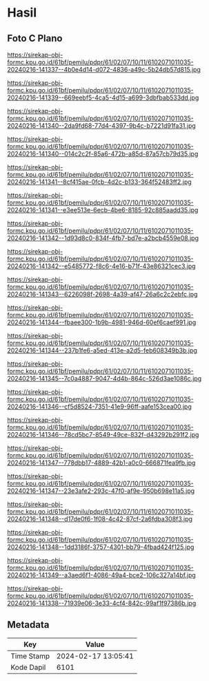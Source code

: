 # Hasil

## Foto C Plano

https://sirekap-obj-formc.kpu.go.id/61bf/pemilu/pdpr/61/02/07/10/11/6102071011035-20240216-141337--4b0e4d14-d072-4836-a49c-5b24db57d815.jpg

https://sirekap-obj-formc.kpu.go.id/61bf/pemilu/pdpr/61/02/07/10/11/6102071011035-20240216-141339--669eebf5-4ca5-4d15-a699-3dbfbab533dd.jpg

https://sirekap-obj-formc.kpu.go.id/61bf/pemilu/pdpr/61/02/07/10/11/6102071011035-20240216-141340--2da9fd68-77d4-4397-9b4c-b7221d91fa31.jpg

https://sirekap-obj-formc.kpu.go.id/61bf/pemilu/pdpr/61/02/07/10/11/6102071011035-20240216-141340--014c2c2f-85a6-472b-a85d-87a57cb79d35.jpg

https://sirekap-obj-formc.kpu.go.id/61bf/pemilu/pdpr/61/02/07/10/11/6102071011035-20240216-141341--8cf415ae-0fcb-4d2c-b133-364f52483ff2.jpg

https://sirekap-obj-formc.kpu.go.id/61bf/pemilu/pdpr/61/02/07/10/11/6102071011035-20240216-141341--e3ee513e-6ecb-4be6-8185-92c885aadd35.jpg

https://sirekap-obj-formc.kpu.go.id/61bf/pemilu/pdpr/61/02/07/10/11/6102071011035-20240216-141342--1d93d8c0-834f-4fb7-bd7e-a2bcb4559e08.jpg

https://sirekap-obj-formc.kpu.go.id/61bf/pemilu/pdpr/61/02/07/10/11/6102071011035-20240216-141342--e5485772-f8c6-4e16-b71f-43e86321cec3.jpg

https://sirekap-obj-formc.kpu.go.id/61bf/pemilu/pdpr/61/02/07/10/11/6102071011035-20240216-141343--6226098f-2698-4a39-af47-26a6c2c2ebfc.jpg

https://sirekap-obj-formc.kpu.go.id/61bf/pemilu/pdpr/61/02/07/10/11/6102071011035-20240216-141344--fbaee300-1b9b-4981-946d-60ef6caef991.jpg

https://sirekap-obj-formc.kpu.go.id/61bf/pemilu/pdpr/61/02/07/10/11/6102071011035-20240216-141344--237b1fe6-a5ed-413e-a2d5-feb608349b3b.jpg

https://sirekap-obj-formc.kpu.go.id/61bf/pemilu/pdpr/61/02/07/10/11/6102071011035-20240216-141345--7c0a4887-9047-4d4b-864c-526d3ae1086c.jpg

https://sirekap-obj-formc.kpu.go.id/61bf/pemilu/pdpr/61/02/07/10/11/6102071011035-20240216-141346--cf5d8524-7351-41e9-96ff-aafe153cea00.jpg

https://sirekap-obj-formc.kpu.go.id/61bf/pemilu/pdpr/61/02/07/10/11/6102071011035-20240216-141346--78cd5bc7-8549-49ce-832f-d43292b291f2.jpg

https://sirekap-obj-formc.kpu.go.id/61bf/pemilu/pdpr/61/02/07/10/11/6102071011035-20240216-141347--778dbb17-4889-42b1-a0c0-666871fea9fb.jpg

https://sirekap-obj-formc.kpu.go.id/61bf/pemilu/pdpr/61/02/07/10/11/6102071011035-20240216-141347--23e3afe2-293c-47f0-af9e-950b698e11a5.jpg

https://sirekap-obj-formc.kpu.go.id/61bf/pemilu/pdpr/61/02/07/10/11/6102071011035-20240216-141348--d17de0f6-1f08-4c42-87cf-2a6fdba308f3.jpg

https://sirekap-obj-formc.kpu.go.id/61bf/pemilu/pdpr/61/02/07/10/11/6102071011035-20240216-141348--1dd3186f-3757-4301-bb79-4fbad424f125.jpg

https://sirekap-obj-formc.kpu.go.id/61bf/pemilu/pdpr/61/02/07/10/11/6102071011035-20240216-141349--a3aed6f1-4086-49a4-bce2-106c327a14bf.jpg

https://sirekap-obj-formc.kpu.go.id/61bf/pemilu/pdpr/61/02/07/10/11/6102071011035-20240216-141338--71939e06-3e33-4cf4-842c-99af1f97386b.jpg


## Metadata

| Key        | Value               |
| ---------- | ------------------- |
| Time Stamp | 2024-02-17 13:05:41 |
| Kode Dapil | 6101                |



